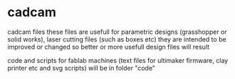 cadcam
======

cadcam files
these files are usefull for parametric designs (grasshopper or solid works), laser cutting files (such as boxes etc) 
they are intended to be improved  or changed so better or more usefull design files will result

code and scripts for fablab machines (text files for ultimaker firmware, clay printer etc and svg scripts) will be in folder "code"
